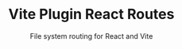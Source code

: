 <br/>

<h1 align='center'>Vite Plugin React Routes</h1>

<p align='center'>File system routing for React and Vite</p>

<br/>
